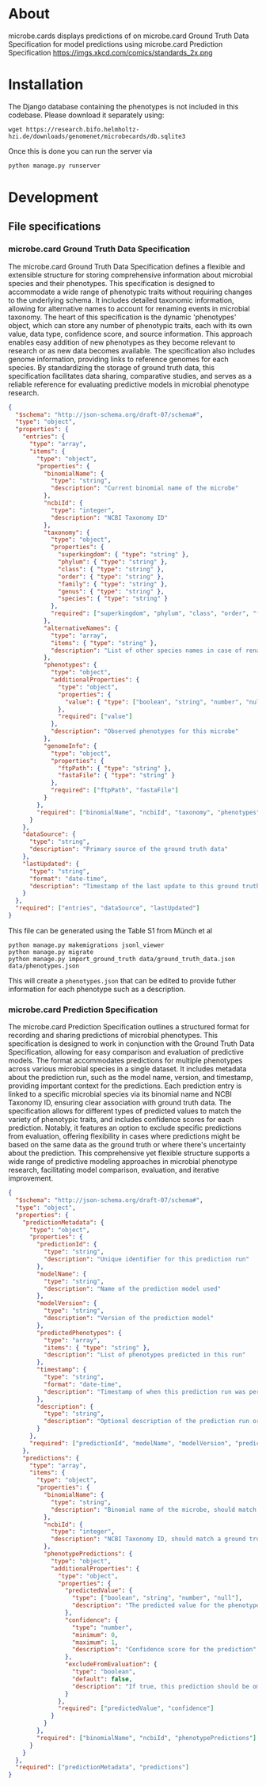 # About

microbe.cards displays predictions of on microbe.card Ground Truth Data Specification for model predictions using microbe.card Prediction Specification https://imgs.xkcd.com/comics/standards_2x.png

# Installation

The Django database containing the phenotypes is not included in this codebase. Please download it separately using:

`wget https://research.bifo.helmholtz-hzi.de/downloads/genomenet/microbecards/db.sqlite3`

Once this is done you can run the server via 

```bash
python manage.py runserver
```

# Development

## File specifications

### microbe.card Ground Truth Data Specification

The microbe.card Ground Truth Data Specification defines a flexible and extensible structure for storing comprehensive information about microbial species and their phenotypes. This specification is designed to accommodate a wide range of phenotypic traits without requiring changes to the underlying schema. It includes detailed taxonomic information, allowing for alternative names to account for renaming events in microbial taxonomy. The heart of this specification is the dynamic 'phenotypes' object, which can store any number of phenotypic traits, each with its own value, data type, confidence score, and source information. This approach enables easy addition of new phenotypes as they become relevant to research or as new data becomes available. The specification also includes genome information, providing links to reference genomes for each species. By standardizing the storage of ground truth data, this specification facilitates data sharing, comparative studies, and serves as a reliable reference for evaluating predictive models in microbial phenotype research.

```json
{
  "$schema": "http://json-schema.org/draft-07/schema#",
  "type": "object",
  "properties": {
    "entries": {
      "type": "array",
      "items": {
        "type": "object",
        "properties": {
          "binomialName": {
            "type": "string",
            "description": "Current binomial name of the microbe"
          },
          "ncbiId": {
            "type": "integer",
            "description": "NCBI Taxonomy ID"
          },
          "taxonomy": {
            "type": "object",
            "properties": {
              "superkingdom": { "type": "string" },
              "phylum": { "type": "string" },
              "class": { "type": "string" },
              "order": { "type": "string" },
              "family": { "type": "string" },
              "genus": { "type": "string" },
              "species": { "type": "string" }
            },
            "required": ["superkingdom", "phylum", "class", "order", "family", "genus", "species"]
          },
          "alternativeNames": {
            "type": "array",
            "items": { "type": "string" },
            "description": "List of other species names in case of renaming events"
          },
          "phenotypes": {
            "type": "object",
            "additionalProperties": {
              "type": "object",
              "properties": {
                "value": { "type": ["boolean", "string", "number", "null"] }
              },
              "required": ["value"]
            },
            "description": "Observed phenotypes for this microbe"
          },
          "genomeInfo": {
            "type": "object",
            "properties": {
              "ftpPath": { "type": "string" },
              "fastaFile": { "type": "string" }
            },
            "required": ["ftpPath", "fastaFile"]
          }
        },
        "required": ["binomialName", "ncbiId", "taxonomy", "phenotypes", "genomeInfo"]
      }
    },
    "dataSource": {
      "type": "string",
      "description": "Primary source of the ground truth data"
    },
    "lastUpdated": {
      "type": "string",
      "format": "date-time",
      "description": "Timestamp of the last update to this ground truth data"
    }
  },
  "required": ["entries", "dataSource", "lastUpdated"]
}
```

This file can be generated using the Table S1 from Münch et al

```
python manage.py makemigrations jsonl_viewer
python manage.py migrate
python manage.py import_ground_truth data/ground_truth_data.json data/phenotypes.json
```

This will create a `phenotypes.json` that can be edited to provide futher information for each phenotype such as a description. 

### microbe.card Prediction Specification

The microbe.card Prediction Specification outlines a structured format for recording and sharing predictions of microbial phenotypes. This specification is designed to work in conjunction with the Ground Truth Data Specification, allowing for easy comparison and evaluation of predictive models. The format accommodates predictions for multiple phenotypes across various microbial species in a single dataset. It includes metadata about the prediction run, such as the model name, version, and timestamp, providing important context for the predictions. Each prediction entry is linked to a specific microbial species via its binomial name and NCBI Taxonomy ID, ensuring clear association with ground truth data. The specification allows for different types of predicted values to match the variety of phenotypic traits, and includes confidence scores for each prediction. Notably, it features an option to exclude specific predictions from evaluation, offering flexibility in cases where predictions might be based on the same data as the ground truth or where there's uncertainty about the prediction. This comprehensive yet flexible structure supports a wide range of predictive modeling approaches in microbial phenotype research, facilitating model comparison, evaluation, and iterative improvement.

```json
{
  "$schema": "http://json-schema.org/draft-07/schema#",
  "type": "object",
  "properties": {
    "predictionMetadata": {
      "type": "object",
      "properties": {
        "predictionId": {
          "type": "string",
          "description": "Unique identifier for this prediction run"
        },
        "modelName": {
          "type": "string",
          "description": "Name of the prediction model used"
        },
        "modelVersion": {
          "type": "string",
          "description": "Version of the prediction model"
        },
        "predictedPhenotypes": {
          "type": "array",
          "items": { "type": "string" },
          "description": "List of phenotypes predicted in this run"
        },
        "timestamp": {
          "type": "string",
          "format": "date-time",
          "description": "Timestamp of when this prediction run was performed"
        },
        "description": {
          "type": "string",
          "description": "Optional description of the prediction run or model"
        }
      },
      "required": ["predictionId", "modelName", "modelVersion", "predictedPhenotypes", "timestamp"]
    },
    "predictions": {
      "type": "array",
      "items": {
        "type": "object",
        "properties": {
          "binomialName": {
            "type": "string",
            "description": "Binomial name of the microbe, should match a ground truth entry"
          },
          "ncbiId": {
            "type": "integer",
            "description": "NCBI Taxonomy ID, should match a ground truth entry"
          },
          "phenotypePredictions": {
            "type": "object",
            "additionalProperties": {
              "type": "object",
              "properties": {
                "predictedValue": { 
                  "type": ["boolean", "string", "number", "null"],
                  "description": "The predicted value for the phenotype"
                },
                "confidence": { 
                  "type": "number", 
                  "minimum": 0, 
                  "maximum": 1,
                  "description": "Confidence score for the prediction"
                },
                "excludeFromEvaluation": {
                  "type": "boolean",
                  "default": false,
                  "description": "If true, this prediction should be omitted from evaluation"
                }
              },
              "required": ["predictedValue", "confidence"]
            }
          }
        },
        "required": ["binomialName", "ncbiId", "phenotypePredictions"]
      }
    }
  },
  "required": ["predictionMetadata", "predictions"]
}
```